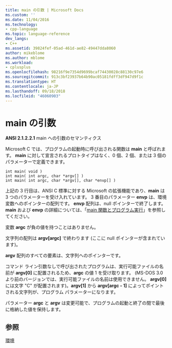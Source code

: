 ```yaml
---
title: main の引数 | Microsoft Docs
ms.custom: ''
ms.date: 11/04/2016
ms.technology:
- cpp-language
ms.topic: language-reference
dev_langs:
- C++
ms.assetid: 39824fef-05ad-461d-ae82-49447dda8060
author: mikeblome
ms.author: mblome
ms.workload:
- cplusplus
ms.openlocfilehash: 98216f9e7354d9699bcaf74430028c88130c97e6
ms.sourcegitcommit: 913c3bf23937b64b90ac05181fdff3df947d9f1c
ms.translationtype: HT
ms.contentlocale: ja-JP
ms.lasthandoff: 09/18/2018
ms.locfileid: "46060903"
---
```

# <a name="arguments-to-main"></a>main の引数

**ANSI 2.1.2.2.1** main への引数のセマンティクス

Microsoft C では、プログラムの起動時に呼び出される関数は **main** と呼ばれます。 **main** に対して宣言されるプロトタイプはなく、0 個、2 個、または 3 個のパラメーターで定義できます。

```
int main( void )
int main( int argc, char *argv[] )
int main( int argc, char *argv[], char *envp[] )
```

上記の 3 行目は、ANSI C 標準に対する Microsoft の拡張機能であり、**main** は 3 つのパラメーターを受け入れています。 3 番目のパラメーター **envp** は、環境変数へのポインターの配列です。 **envp** 配列は、null ポインターで終了します。 **main** および **envp** の詳細については、「[main 関数とプログラム実行](../c-language/main-function-and-program-execution.md)」を参照してください。

変数 **argc** が負の値を持つことはありません。

文字列の配列は **argv[argc]** で終わります (ここに null ポインターが含まれています)。

**argv** 配列のすべての要素は、文字列へのポインターです。

コマンド ライン引数なしで呼び出されたプログラムは、実行可能ファイルの名前が **argv[0]** に配置されるため、**argc** の値 1 を受け取ります。 (MS-DOS 3.0 より前のバージョンでは、実行可能ファイルの名前は使用できません。 **argv[0]** には文字 "C" が配置されます)。**argv[1]** から **argv[argc - 1]** によってポイントされる文字列が、プログラム パラメーターになります。

パラメーター **argc** と **argv** は変更可能で、プログラムの起動と終了の間で最後に格納した値を保持します。

## <a name="see-also"></a>参照

[環境](../c-language/environment.md)